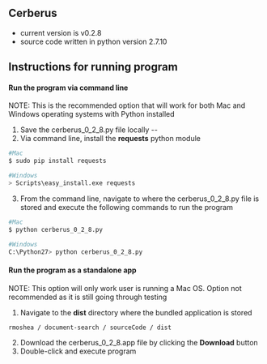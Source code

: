 ## Cerberus

- current version is v0.2.8
- source code written in python version 2.7.10

## Instructions for running program

#### Run the program via command line
NOTE: This is the recommended option that will work for both Mac and Windows operating systems with Python installed

1. Save the cerberus_0_2_8.py file locally --
2. Via command line, install the **requests** python module
  ```bash
  #Mac
  $ sudo pip install requests

  #Windows
  > Scripts\easy_install.exe requests
  ```
3. From the command line, navigate to where the cerberus_0_2_8.py file is stored and execute the following commands to run the program
```bash
#Mac
$ python cerberus_0_2_8.py

#Windows
C:\Python27> python cerberus_0_2_8.py
```

#### Run the program as a standalone app
NOTE: This option will only work user is running a Mac OS. Option not recommended as it is still going through testing

1. Navigate to the **dist** directory where the bundled application is stored
```bash
rmoshea / document-search / sourceCode / dist
```
2. Download the cerberus_0_2_8.app file by clicking the **Download** button
3. Double-click and execute program
